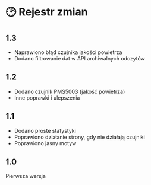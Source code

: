 # 🕑 Rejestr zmian

## 1.3

- Naprawiono błąd czujnika jakości powietrza
- Dodano filtrowanie dat w API archiwalnych odczytów

## 1.2

- Dodano czujnik PMS5003 (jakość powietrza)
- Inne poprawki i ulepszenia

## 1.1

- Dodano proste statystyki
- Poprawiono działanie strony, gdy nie działają czujniki
- Poprawiono jasny motyw

## 1.0

Pierwsza wersja
